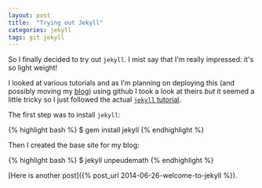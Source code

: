 ```yaml
---
layout: post
title:  "Trying out Jekyll"
categories: jekyll
tags: git jekyll
---
```


So I finally decided to try out `jekyll`. I mist say that I'm really impressed: it's so light weight!

I looked at various tutorials and as I'm planning on deploying this (and possibly moving my [blog](http://drvinceknight.blogspot.co.uk/)) using github I took a look at theirs *but* it seemed a little tricky so I just followed the actual [`jekyll` tutorial](http://jekyllrb.com/docs/quickstart/).

The first step was to install `jekyll`:

{% highlight bash %}
$ gem install jekyll
{% endhighlight %}

Then I created the base site for my blog:

{% highlight bash %}
$ jekyll unpeudemath
{% endhighlight %}

[Here is another post]({% post_url 2014-06-26-welcome-to-jekyll %}).
